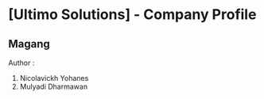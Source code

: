 # [Ultimo Solutions] - Company Profile

## Magang

Author :  
1. Nicolavickh Yohanes
2. Mulyadi Dharmawan
          
